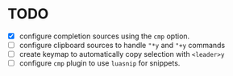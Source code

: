 # TODO
- [x] configure completion sources using the `cmp` option.
- [ ] configure clipboard sources to handle `"*y` and `"+y` commands
- [ ] create keymap to automatically copy selection with `<leader>y`
- [ ] configure `cmp` plugin to use `luasnip` for snippets.
